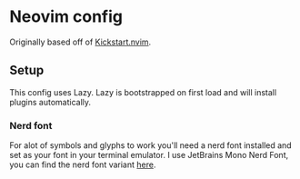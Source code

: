 # Neovim config

Originally based off of [Kickstart.nvim](https://github.com/nvim-lua/kickstart.nvim).

## Setup
This config uses Lazy. Lazy is bootstrapped on first load and will install plugins automatically.

### Nerd font
For alot of symbols and glyphs to work you'll need a nerd font installed and set as your font in your terminal emulator. I use JetBrains Mono Nerd Font, you can find the nerd font variant [here](https://www.nerdfonts.com/font-downloads).
